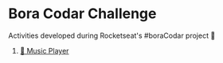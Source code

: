 # Bora Codar Challenge
 
Activities developed during Rocketseat's #boraCodar project 🚀

1. [🎤 Music Player](music-player/README.md)
